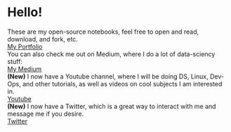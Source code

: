 # Hello!
These are my open-source notebooks, feel free to open and read, download, and fork, etc. \
[My Portfolio](http://emmettboudreau.com) \
You can also check me out on Medium, where I do a lot of data-sciency stuff: \
[My Medium](https://medium.com/@emmettgb) \
**(New)** I now have a Youtube channel, where I will be doing DS, Linux, Dev-Ops, and other tutorials, as well as videos on cool subjects I am interested in.\
[Youtube](https://www.youtube.com/channel/UCruzXIngBV2dlgjX1_HZRzw?disable_polymer=true) \
**(New)** I now have a Twitter, which is a great way to interact with me and message me if you desire.\
[Twitter](https://twitter.com/emmettboudgie)
